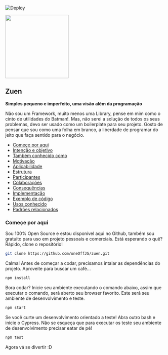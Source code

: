 ![Deploy](https://github.com/oneOffJS/zuen/workflows/Deploy/badge.svg?branch=master)

<img src="https://user-images.githubusercontent.com/35740192/85936214-b5bc1f00-b8ce-11ea-8217-7678faaeb0cc.png" width="200"/>

## Zuen
**Simples pequeno e imperfeito, uma visão além da programação**

Não sou um Framework, muito menos uma Library, pense em mim como o cinto de utilidades do Batman!. Mas, não serei a solução de todos os seus problemas, devo ser usado como um boilerplate para seu projeto. Gosto de pensar que sou como uma folha em branco, a liberdade de programar do jeito que faça sentido para o negócio.

* [Começe por aqui](#começe-por-aqui)
* [Intenção e objetivo](#)
* [Também conhecido como](#)
* [Motivação](#)
* [Aplicabilidade](#)
* [Estrutura](#)
* [Participantes](#)
* [Colaborações](#)
* [Consequências](#)
* [Implementação](#)
* [Exemplo de código](#)
* [Usos conhecido](#)
* [Padrões relacionados](#)

### Começe por aqui

Sou 100% Open Source e estou disponível aqui no Github, também sou gratuito para uso em projeto pessoais e comerciais. Está esperando o quê? Rápido, clone o repositório!

```bash
git clone https://github.com/oneOffJS/zuen.git
```

Calma! Antes de começar a codar, precisamos intalar as dependências do projeto. Aproveite para buscar um café...

```bash
npm install
```

Bora codar? Inicie seu ambiente executando o comando abaixo, assim que executar o comando, será aberto seu browser favorito. Este será seu ambiente de desenvolvimento e teste.

```bash
npm start
```

Se você curte um desenvolvimento orientado a teste! Abra outro bash e inicie o Cypress. Não se esqueça que para executar os teste seu ambiente de desenvolvimento precisar eatar de pé!

```bash
npm test
```

Agora vá se divertir :D
